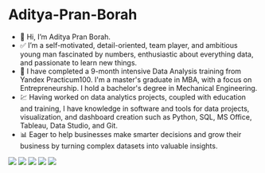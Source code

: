 # Aditya-Pran-Borah

- 👋 Hi, I’m Aditya Pran Borah.
- ✅ I’m a self-motivated, detail-oriented, team player, and ambitious young man fascinated by numbers, enthusiastic about everything data, and passionate to learn new things.
- 🌱 I have completed a 9-month intensive Data Analysis training from Yandex Practicum100. I'm a master's graduate in MBA, with a focus on Entrepreneurship. I hold a bachelor's degree in Mechanical Engineering.
- 💹 Having worked on data analytics projects, coupled with education and training, I have knowledge in software and tools for data projects, visualization, and dashboard creation such as Python, SQL, MS Office, Tableau, Data Studio, and Git.
- 📊 Eager to help businesses make smarter decisions and grow their business by turning complex datasets into valuable insights.

![](https://img.shields.io/badge/Data_Analysis-Data_Science-informational?style=flat&color=2bbc8a)
![](https://img.shields.io/badge/Research_Abilities-Business_Insights-informational?style=flat&color=2bbc8a)
![](https://img.shields.io/badge/Python-SQL-informational?style=flat&color=2bbc8a)
![](https://img.shields.io/badge/MS_Office-Tableau-informational?style=flat&color=2bbc8a)
![](https://img.shields.io/badge/Strong_Work_Ethic-Detail_Oriented-informational?style=flat&color=2bbc8a)


<!--
**adityapborah/adityapborah** is a ✨ _special_ ✨ repository because its `README.md` (this file) appears on your GitHub profile.
